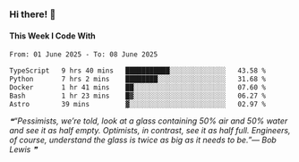 ### Hi there! 👋

#### This Week I Code With
<!--START_SECTION:waka-->

```txt
From: 01 June 2025 - To: 08 June 2025

TypeScript   9 hrs 40 mins   ███████████░░░░░░░░░░░░░░   43.58 %
Python       7 hrs 2 mins    ████████░░░░░░░░░░░░░░░░░   31.68 %
Docker       1 hr 41 mins    ██░░░░░░░░░░░░░░░░░░░░░░░   07.60 %
Bash         1 hr 23 mins    █▓░░░░░░░░░░░░░░░░░░░░░░░   06.27 %
Astro        39 mins         ▓░░░░░░░░░░░░░░░░░░░░░░░░   02.97 %
```

<!--END_SECTION:waka-->

<!--STARTS_HERE_QUOTE_README-->
<i>❝“Pessimists, we’re told, look at a glass containing 50% air and 50% water and see it as half empty.  Optimists, in contrast, see it as half full.  Engineers, of course, understand the glass is twice as big as it needs to be.”— Bob Lewis   ❞</i>
<!--ENDS_HERE_QUOTE_README-->
